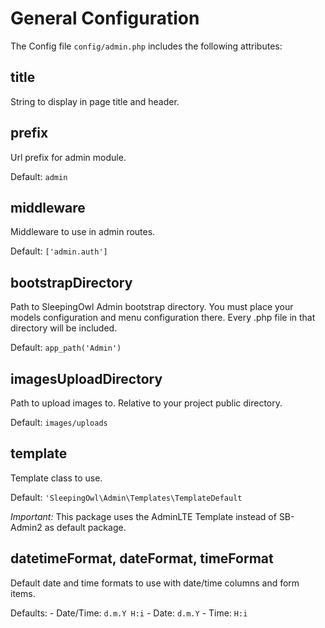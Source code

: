 # General Configuration

The Config file `config/admin.php` includes the following attributes:


## title

String to display in page title and header.

## prefix

Url prefix for admin module.

Default: `admin`

## middleware

Middleware to use in admin routes.

Default: `['admin.auth']`

## bootstrapDirectory

Path to SleepingOwl Admin bootstrap directory. You must place your models configuration and menu configuration there. Every .php file in that directory will be included.

Default: `app_path('Admin')`

## imagesUploadDirectory

Path to upload images to. Relative to your project public directory.

Default: `images/uploads`

## template

Template class to use.

Default: `'SleepingOwl\Admin\Templates\TemplateDefault`

*Important:* This package uses the AdminLTE Template instead of SB-Admin2 as default package. 

## datetimeFormat, dateFormat, timeFormat

Default date and time formats to use with date/time columns and form items.

Defaults: 
	- Date/Time: `d.m.Y H:i`
	- Date:		 `d.m.Y`
	- Time:		 `H:i`